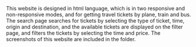 This website is designed in html language, which is in two responsive and non-responsive modes, and for getting travel tickets by plane, train and bus. The search page searches for tickets by selecting the type of ticket, time, origin and destination, and the available tickets are displayed on the filter page, and filters the tickets by selecting the time and price.
The screenshots of this website are included in the folder.
